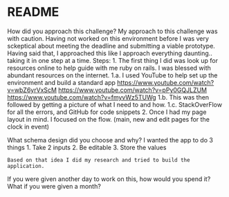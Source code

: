# README


How did you approach this challenge?
	My approach to this challenge was with caution. Having not worked on this environment before I was very sckeptical about meeting the deadline and submitting a viable prototype. 
	Having said that, I approached this like I approach everything daunting.. taking it in one step at a time.
	Steps:
	1. The first thing I did was look up for resources online to help guide with me ruby on rails. I was blessed with abundant resources on the internet. 
		1.a. I used YouTube to help set up the environment and build a standard app
			https://www.youtube.com/watch?v=wbZ6yrVxScM
			https://www.youtube.com/watch?v=pPy0GQJLZUM
			https://www.youtube.com/watch?v=fmyvWz5TUWg
		1.b. This was then followed by getting a picture of what I need to and how.
		1.c. StackOverFlow for all the errors, and GitHub for code snippets
	2. Once I had my page layout in mind. I focused on the flow. (main, new and edit pages for the clock in event)


What schema design did you choose and why?
	I wanted the app to do 3 things 
	1. Take 2 inputs
	2. Be editable 
	3. Store the values

	Based on that idea I did my research and tried to build the application. 

If you were given another day to work on this, how would you spend it? What if you were given a month?
